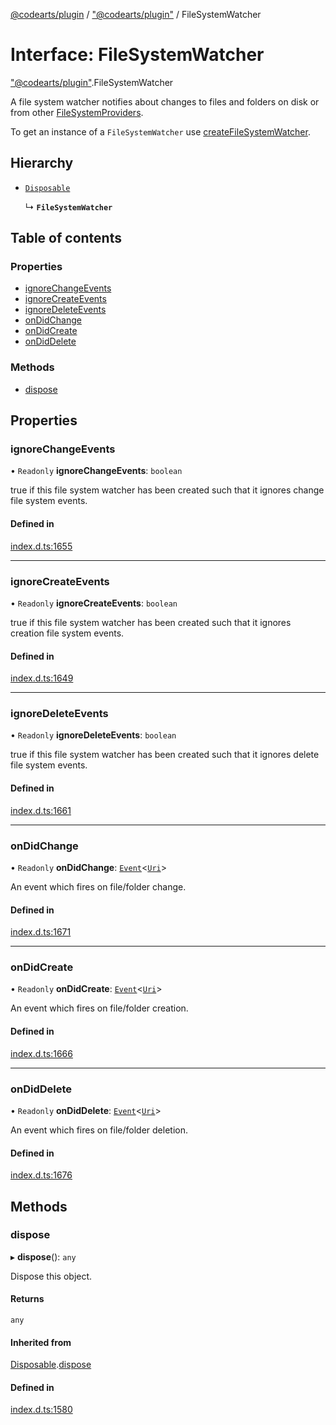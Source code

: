 [@codearts/plugin](../README.md) / ["@codearts/plugin"](../modules/_codearts_plugin_.md) / FileSystemWatcher

# Interface: FileSystemWatcher

["@codearts/plugin"](../modules/_codearts_plugin_.md).FileSystemWatcher

A file system watcher notifies about changes to files and folders
on disk or from other [FileSystemProviders](codearts_plugin_.FileSystemProvider.md).

To get an instance of a `FileSystemWatcher` use
[createFileSystemWatcher](../modules/codearts_plugin_.workspace.md#createfilesystemwatcher).

## Hierarchy

- [`Disposable`](../classes/codearts_plugin_.Disposable.md)

  ↳ **`FileSystemWatcher`**

## Table of contents

### Properties

- [ignoreChangeEvents](codearts_plugin_.FileSystemWatcher.md#ignorechangeevents)
- [ignoreCreateEvents](codearts_plugin_.FileSystemWatcher.md#ignorecreateevents)
- [ignoreDeleteEvents](codearts_plugin_.FileSystemWatcher.md#ignoredeleteevents)
- [onDidChange](codearts_plugin_.FileSystemWatcher.md#ondidchange)
- [onDidCreate](codearts_plugin_.FileSystemWatcher.md#ondidcreate)
- [onDidDelete](codearts_plugin_.FileSystemWatcher.md#ondiddelete)

### Methods

- [dispose](codearts_plugin_.FileSystemWatcher.md#dispose)

## Properties

### ignoreChangeEvents

• `Readonly` **ignoreChangeEvents**: `boolean`

true if this file system watcher has been created such that
it ignores change file system events.

#### Defined in

[index.d.ts:1655](https://github.com/shuyaqian/cloudide-plugin-api/blob/5b69219/index.d.ts#L1655)

___

### ignoreCreateEvents

• `Readonly` **ignoreCreateEvents**: `boolean`

true if this file system watcher has been created such that
it ignores creation file system events.

#### Defined in

[index.d.ts:1649](https://github.com/shuyaqian/cloudide-plugin-api/blob/5b69219/index.d.ts#L1649)

___

### ignoreDeleteEvents

• `Readonly` **ignoreDeleteEvents**: `boolean`

true if this file system watcher has been created such that
it ignores delete file system events.

#### Defined in

[index.d.ts:1661](https://github.com/shuyaqian/cloudide-plugin-api/blob/5b69219/index.d.ts#L1661)

___

### onDidChange

• `Readonly` **onDidChange**: [`Event`](codearts_plugin_.Event.md)<[`Uri`](../classes/codearts_plugin_.Uri.md)\>

An event which fires on file/folder change.

#### Defined in

[index.d.ts:1671](https://github.com/shuyaqian/cloudide-plugin-api/blob/5b69219/index.d.ts#L1671)

___

### onDidCreate

• `Readonly` **onDidCreate**: [`Event`](codearts_plugin_.Event.md)<[`Uri`](../classes/codearts_plugin_.Uri.md)\>

An event which fires on file/folder creation.

#### Defined in

[index.d.ts:1666](https://github.com/shuyaqian/cloudide-plugin-api/blob/5b69219/index.d.ts#L1666)

___

### onDidDelete

• `Readonly` **onDidDelete**: [`Event`](codearts_plugin_.Event.md)<[`Uri`](../classes/codearts_plugin_.Uri.md)\>

An event which fires on file/folder deletion.

#### Defined in

[index.d.ts:1676](https://github.com/shuyaqian/cloudide-plugin-api/blob/5b69219/index.d.ts#L1676)

## Methods

### dispose

▸ **dispose**(): `any`

Dispose this object.

#### Returns

`any`

#### Inherited from

[Disposable](../classes/codearts_plugin_.Disposable.md).[dispose](../classes/codearts_plugin_.Disposable.md#dispose)

#### Defined in

[index.d.ts:1580](https://github.com/shuyaqian/cloudide-plugin-api/blob/5b69219/index.d.ts#L1580)
